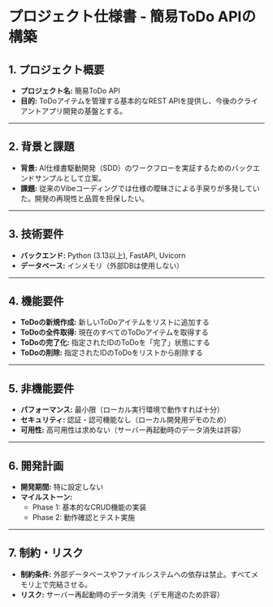 # プロジェクト仕様書 - 簡易ToDo APIの構築

## 1. プロジェクト概要

* **プロジェクト名:** 簡易ToDo API
* **目的:** ToDoアイテムを管理する基本的なREST APIを提供し、今後のクライアントアプリ開発の基盤とする。

---

## 2. 背景と課題

* **背景:** AI仕様書駆動開発（SDD）のワークフローを実証するためのバックエンドサンプルとして立案。
* **課題:** 従来のVibeコーディングでは仕様の曖昧さによる手戻りが多発していた。開発の再現性と品質を担保したい。

---

## 3. 技術要件

* **バックエンド:** Python (3.13以上), FastAPI, Uvicorn
* **データベース:** インメモリ（外部DBは使用しない）

---

## 4. 機能要件

* **ToDoの新規作成:** 新しいToDoアイテムをリストに追加する
* **ToDoの全件取得:** 現在のすべてのToDoアイテムを取得する
* **ToDoの完了化:** 指定されたIDのToDoを「完了」状態にする
* **ToDoの削除:** 指定されたIDのToDoをリストから削除する

---

## 5. 非機能要件

* **パフォーマンス:** 最小限（ローカル実行環境で動作すれば十分）
* **セキュリティ:** 認証・認可機能なし（ローカル開発用デモのため）
* **可用性:** 高可用性は求めない（サーバー再起動時のデータ消失は許容）

---

## 6. 開発計画

* **開発期間:** 特に設定しない
* **マイルストーン:**
    * Phase 1: 基本的なCRUD機能の実装
    * Phase 2: 動作確認とテスト実施

---

## 7. 制約・リスク

* **制約条件:** 外部データベースやファイルシステムへの依存は禁止。すべてメモリ上で完結させる。
* **リスク:** サーバー再起動時のデータ消失（デモ用途のため許容）